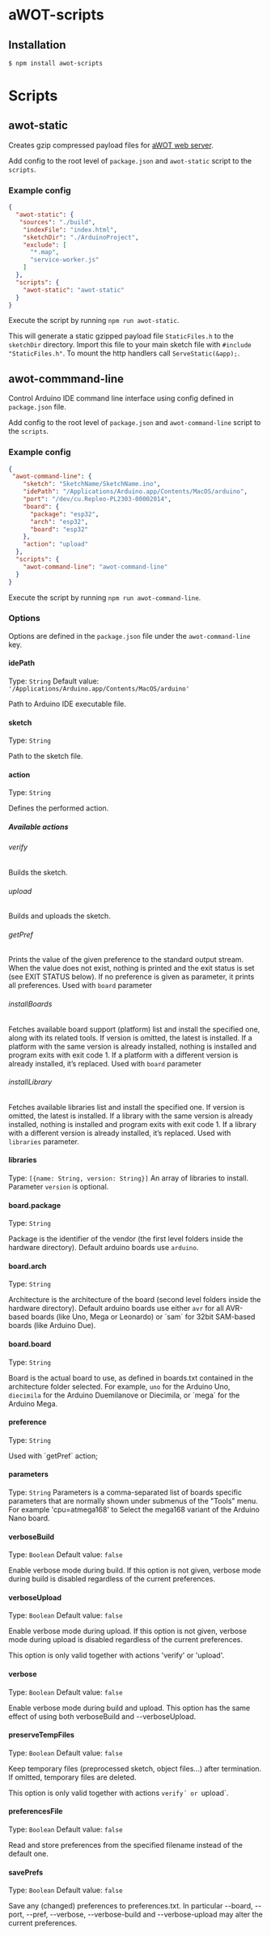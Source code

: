 aWOT-scripts
============
## Installation
```bash
$ npm install awot-scripts
```

# Scripts
## awot-static
Creates gzip compressed payload files for [aWOT web server](https://github.com/lasselukkari/aWOT).

Add config to the root level of `package.json` and `awot-static` script to the `scripts`.

### Example config
```json
{
  "awot-static": {
   "sources": "./build",
    "indexFile": "index.html",
    "sketchDir": "./ArduinoProject",
    "exclude": [
      "*.map",
      "service-worker.js"
    ]
  },
  "scripts": {
    "awot-static": "awot-static"
  }
}
```

Execute the script by running `npm run awot-static`.

This will generate a static gzipped payload file `StaticFiles.h` to the `sketchDir` directory. Import this file to your main sketch file with `#include "StaticFiles.h"`. To mount the http handlers call `ServeStatic(&app);`.

## awot-commmand-line
Control Arduino IDE command line interface using config defined in `package.json` file.

Add config to the root level of `package.json` and `awot-command-line` script to the `scripts`.

### Example config
```json
{
 "awot-command-line": {
    "sketch": "SketchName/SketchName.ino",
    "idePath": "/Applications/Arduino.app/Contents/MacOS/arduino",
    "port": "/dev/cu.Repleo-PL2303-00002014",
    "board": {
      "package": "esp32",
      "arch": "esp32",
      "board": "esp32"
    },
    "action": "upload"
  },
  "scripts": {
    "awot-command-line": "awot-command-line"
  }
}
```

Execute the script by running `npm run awot-command-line`.

### Options
Options are defined in the `package.json` file under the `awot-command-line` key.

#### idePath
Type: `String`
Default value: `'/Applications/Arduino.app/Contents/MacOS/arduino'`

Path to Arduino IDE executable file.

#### sketch
Type: `String`

Path to the sketch file.

#### action
Type: `String`

Defines the performed action.
##### Available actions

###### verify
Builds the sketch.

###### upload
Builds and uploads the sketch.

###### getPref
Prints the value of the given preference to the standard output stream. When the value does not exist, nothing is printed and the exit status is set (see EXIT STATUS below). If no preference is given as parameter, it prints all preferences. Used with `board` parameter

###### installBoards
Fetches available board support (platform) list and install the specified one, along with its related tools. If version is omitted, the latest is installed. If a platform with the same version is already installed, nothing is installed and program exits with exit code 1. If a platform with a different version is already installed, it’s replaced. Used with `board` parameter

###### installLibrary
Fetches available libraries list and install the specified one. If version is omitted, the latest is installed. If a library with the same version is already installed, nothing is installed and program exits with exit code 1. If a library with a different version is already installed, it’s replaced. Used with `libraries` parameter.

#### libraries
Type: `[{name: String, version: String}]`
An array of libraries to install. Parameter `version` is optional.

#### board.package
Type: `String`

Package is the identifier of the vendor (the first level folders inside the hardware directory). Default arduino boards use `arduino`.

#### board.arch
Type: `String`

Architecture is the architecture of the board (second level folders inside the hardware directory). Default arduino boards use either `avr` for all AVR-based boards (like Uno, Mega or Leonardo) or ´sam´ for 32bit SAM-based boards (like Arduino Due).

#### board.board
Type: `String`

Board is the actual board to use, as defined in boards.txt contained in the architecture folder selected. For example, `uno` for the Arduino Uno, `diecimila` for the Arduino Duemilanove or Diecimila, or ´mega´ for the Arduino Mega.

#### preference
Type: `String`

Used with ´getPref´ action;

#### parameters
Type: `String`
Parameters is a comma-separated list of boards specific parameters that are normally shown under submenus of the "Tools" menu. For example 'cpu=atmega168' to Select the mega168 variant of the Arduino Nano board.

#### verboseBuild
Type: `Boolean`
Default value: `false`

Enable verbose mode during build. If this option is not given, verbose mode during build is disabled regardless of the current preferences.

#### verboseUpload
Type: `Boolean`
Default value: `false`

Enable verbose mode during upload. If this option is not given, verbose mode during upload is disabled regardless of the current preferences.

This option is only valid together with actions 'verify' or 'upload'.

#### verbose
Type: `Boolean`
Default value: `false`

Enable verbose mode during build and upload. This option has the same effect of using both verboseBuild and --verboseUpload.

#### preserveTempFiles
Type: `Boolean`
Default value: `false`

Keep temporary files (preprocessed sketch, object files…) after termination. If omitted, temporary files are deleted.

This option is only valid together with actions `verify´ or `upload`.

#### preferencesFile
Type: `Boolean`
Default value: `false`

Read and store preferences from the specified filename instead of the default one.

#### savePrefs
Type: `Boolean`
Default value: `false`

Save any (changed) preferences to preferences.txt. In particular --board, --port, --pref, --verbose, --verbose-build and --verbose-upload may alter the current preferences.
